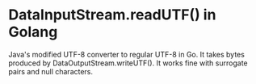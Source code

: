 DataInputStream.readUTF() in Golang
=====

Java's modified UTF-8 converter to regular UTF-8 in Go.
It takes bytes produced by DataOutputStream.writeUTF().
It works fine with surrogate pairs and null characters.
